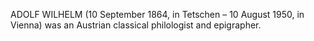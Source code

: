 ADOLF WILHELM (10 September 1864, in Tetschen – 10 August 1950, in Vienna) was an Austrian classical philologist and epigrapher.
